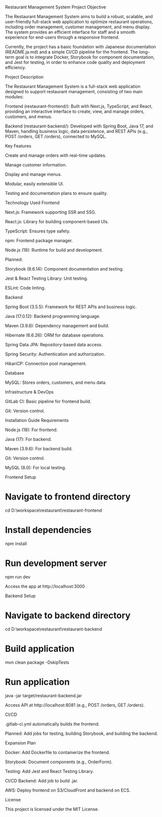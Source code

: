 Restaurant Management System
Project Objective

The Restaurant Management System aims to build a robust, scalable, and user-friendly full-stack web application to optimize restaurant operations, including order management, customer management, and menu display. The system provides an efficient interface for staff and a smooth experience for end-users through a responsive frontend.

Currently, the project has a basic foundation with Japanese documentation (README.ja.md) and a simple CI/CD pipeline for the frontend. The long-term goal is to integrate Docker, Storybook for component documentation, and Jest for testing, in order to enhance code quality and deployment efficiency.

Project Description

The Restaurant Management System is a full-stack web application designed to support restaurant management, consisting of two main modules:

Frontend (restaurant-frontend/): Built with Next.js, TypeScript, and React, providing an interactive interface to create, view, and manage orders, customers, and menus.

Backend (restaurant-backend/): Developed with Spring Boot, Java 17, and Maven, handling business logic, data persistence, and REST APIs (e.g., POST /orders, GET /orders), connected to MySQL.

Key Features

Create and manage orders with real-time updates.

Manage customer information.

Display and manage menus.

Modular, easily extensible UI.

Testing and documentation plans to ensure quality.

Technology Used
Frontend

Next.js: Framework supporting SSR and SSG.

React.js: Library for building component-based UIs.

TypeScript: Ensures type safety.

npm: Frontend package manager.

Node.js (18): Runtime for build and development.

Planned:

Storybook (8.6.14): Component documentation and testing.

Jest & React Testing Library: Unit testing.

ESLint: Code linting.

Backend

Spring Boot (3.5.5): Framework for REST APIs and business logic.

Java (17.0.12): Backend programming language.

Maven (3.9.6): Dependency management and build.

Hibernate (6.6.26): ORM for database operations.

Spring Data JPA: Repository-based data access.

Spring Security: Authentication and authorization.

HikariCP: Connection pool management.

Database

MySQL: Stores orders, customers, and menu data.

Infrastructure & DevOps

GitLab CI: Basic pipeline for frontend build.

Git: Version control.

Installation Guide
Requirements

Node.js (18): For frontend.

Java (17): For backend.

Maven (3.9.6): For backend build.

Git: Version control.

MySQL (8.0): For local testing.

Frontend Setup
# Navigate to frontend directory
cd D:\workspace\restaurant\restaurant-frontend

# Install dependencies
npm install

# Run development server
npm run dev


Access the app at http://localhost:3000
.

Backend Setup
# Navigate to backend directory
cd D:\workspace\restaurant\restaurant-backend

# Build application
mvn clean package -DskipTests

# Run application
java -jar target/restaurant-backend.jar


Access API at http://localhost:8081
 (e.g., POST /orders, GET /orders).

CI/CD

.gitlab-ci.yml automatically builds the frontend.

Planned: Add jobs for testing, building Storybook, and building the backend.

Expansion Plan

Docker: Add Dockerfile to containerize the frontend.

Storybook: Document components (e.g., OrderForm).

Testing: Add Jest and React Testing Library.

CI/CD Backend: Add job to build .jar.

AWS: Deploy frontend on S3/CloudFront and backend on ECS.

License

This project is licensed under the MIT License.